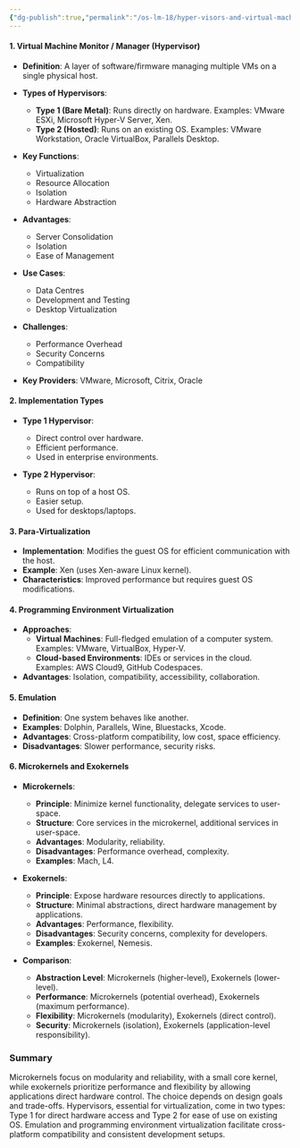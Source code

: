 ```yaml
---
{"dg-publish":true,"permalink":"/os-lm-18/hyper-visors-and-virtual-machines/","dgPassFrontmatter":true}
---
```


#### 1. Virtual Machine Monitor / Manager (Hypervisor)
- **Definition**: A layer of software/firmware managing multiple VMs on a single physical host.
    
- **Types of Hypervisors**:
    - **Type 1 (Bare Metal)**: Runs directly on hardware. Examples: VMware ESXi, Microsoft Hyper-V Server, Xen.
    - **Type 2 (Hosted)**: Runs on an existing OS. Examples: VMware Workstation, Oracle VirtualBox, Parallels Desktop.
    
- **Key Functions**:
    - Virtualization
    - Resource Allocation
    - Isolation
    - Hardware Abstraction
    
- **Advantages**:
    - Server Consolidation
    - Isolation
    - Ease of Management

- **Use Cases**:
    - Data Centres
    - Development and Testing
    - Desktop Virtualization
    
- **Challenges**:
    - Performance Overhead
    - Security Concerns
    - Compatibility
    
- **Key Providers**: VMware, Microsoft, Citrix, Oracle
#### 2. Implementation Types
- **Type 1 Hypervisor**:
    - Direct control over hardware.
    - Efficient performance.
    - Used in enterprise environments.
    
- **Type 2 Hypervisor**:
    - Runs on top of a host OS.
    - Easier setup.
    - Used for desktops/laptops.
#### 3. Para-Virtualization
- **Implementation**: Modifies the guest OS for efficient communication with the host.
- **Example**: Xen (uses Xen-aware Linux kernel).
- **Characteristics**: Improved performance but requires guest OS modifications.
#### 4. Programming Environment Virtualization
- **Approaches**:
    - **Virtual Machines**: Full-fledged emulation of a computer system. Examples: VMware, VirtualBox, Hyper-V.
    - **Cloud-based Environments**: IDEs or services in the cloud. Examples: AWS Cloud9, GitHub Codespaces.
- **Advantages**: Isolation, compatibility, accessibility, collaboration.
#### 5. Emulation
- **Definition**: One system behaves like another.
- **Examples**: Dolphin, Parallels, Wine, Bluestacks, Xcode.
- **Advantages**: Cross-platform compatibility, low cost, space efficiency.
- **Disadvantages**: Slower performance, security risks.
#### 6. Microkernels and Exokernels
- **Microkernels**:
    - **Principle**: Minimize kernel functionality, delegate services to user-space.
    - **Structure**: Core services in the microkernel, additional services in user-space.
    - **Advantages**: Modularity, reliability.
    - **Disadvantages**: Performance overhead, complexity.
    - **Examples**: Mach, L4.
    
- **Exokernels**:
    - **Principle**: Expose hardware resources directly to applications.
    - **Structure**: Minimal abstractions, direct hardware management by applications.
    - **Advantages**: Performance, flexibility.
    - **Disadvantages**: Security concerns, complexity for developers.
    - **Examples**: Exokernel, Nemesis.
    
- **Comparison**:
    - **Abstraction Level**: Microkernels (higher-level), Exokernels (lower-level).
    - **Performance**: Microkernels (potential overhead), Exokernels (maximum performance).
    - **Flexibility**: Microkernels (modularity), Exokernels (direct control).
    - **Security**: Microkernels (isolation), Exokernels (application-level responsibility).
### Summary
Microkernels focus on modularity and reliability, with a small core kernel, while exokernels prioritize performance and flexibility by allowing applications direct hardware control. The choice depends on design goals and trade-offs. Hypervisors, essential for virtualization, come in two types: Type 1 for direct hardware access and Type 2 for ease of use on existing OS. Emulation and programming environment virtualization facilitate cross-platform compatibility and consistent development setups.